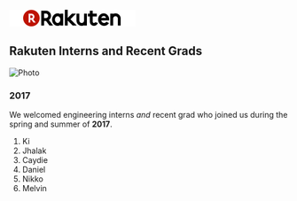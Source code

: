 ![Logo](/2017/media/logo-227x30.png)

## Rakuten Interns and Recent Grads

![Photo](/media/interns.jpg)

### 2017

We welcomed engineering interns _and_ recent grad who joined us during the spring and summer of **2017**.

1. Ki
1. Jhalak
1. Caydie
1. Daniel
1. Nikko
1. Melvin
